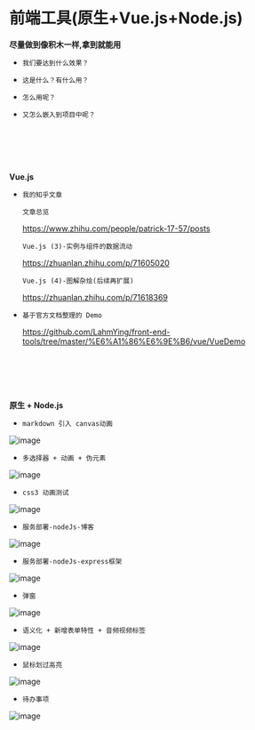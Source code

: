 # 前端工具(原生+Vue.js+Node.js)
**尽量做到像积木一样,拿到就能用**

- `我们要达到什么效果？`

- `这是什么？有什么用？`

- `怎么用呢？`

- `又怎么嵌入到项目中呢？`

<br/></br>
<br/></br>

**Vue.js**

- `我的知乎文章`

  `文章总览`

  https://www.zhihu.com/people/patrick-17-57/posts
   
  `Vue.js (3)-实例与组件的数据流动`

  https://zhuanlan.zhihu.com/p/71605020
   
  `Vue.js (4)-图解杂烩(后续再扩展)`

  https://zhuanlan.zhihu.com/p/71618369

- `基于官方文档整理的 Demo`

  https://github.com/LahmYing/front-end-tools/tree/master/%E6%A1%86%E6%9E%B6/vue/VueDemo
  
<br/></br>
<br/></br>

**原生 + Node.js**

- `markdown 引入 canvas动画`

![image](https://github.com/LahmYing/front-end-tools/blob/master/images/markdown%E5%BC%95%E5%85%A5canvas%E5%8A%A8%E7%94%BB.gif)

- `多选择器 + 动画 + 伪元素`

![image](https://github.com/LahmYing/front-end-tools/blob/master/images/%E5%A4%9A%E9%80%89%E6%8B%A9%E5%99%A8%2B%E5%8A%A8%E7%94%BB%2B%E4%BC%AA%E5%85%83%E7%B4%A0.gif)

- `css3 动画测试`

![image](https://github.com/LahmYing/front-end-tools/blob/master/images/css3%E5%8A%A8%E7%94%BB%E6%B5%8B%E8%AF%95.gif)

- `服务部署-nodeJs-博客`

![image](https://github.com/LahmYing/front-end-tools/blob/master/images/%E5%8D%9A%E5%AE%A2.gif)

- `服务部署-nodeJs-express框架`

![image](https://github.com/LahmYing/front-end-tools/blob/master/images/%E6%9C%8D%E5%8A%A1%E9%83%A8%E7%BD%B2-nodeJs-express%E6%A1%86%E6%9E%B6.gif)

- `弹窗`

![image](https://github.com/LahmYing/front-end-tools/blob/master/images/%E5%BC%B9%E7%AA%97.gif)

- `语义化 + 新增表单特性 + 音频视频标签`

![image](https://github.com/LahmYing/front-end-tools/blob/master/images/%E8%AF%AD%E4%B9%89%E5%8C%96%2B%E6%96%B0%E5%A2%9E%E8%A1%A8%E5%8D%95%E7%89%B9%E6%80%A7%2B%E9%9F%B3%E9%A2%91%E8%A7%86%E9%A2%91%E6%A0%87%E7%AD%BE.gif)

- `鼠标划过高亮`

![image](https://github.com/LahmYing/front-end-tools/blob/master/images/%E9%BC%A0%E6%A0%87%E5%88%92%E8%BF%87%E9%AB%98%E4%BA%AE.gif)

- `待办事项`

![image](https://github.com/LahmYing/front-end-tools/blob/master/images/%E5%BE%85%E5%8A%9E%E4%BA%8B%E9%A1%B9.gif)
